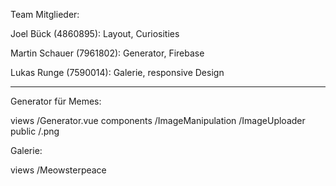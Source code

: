 Team Mitglieder:

Joel Bück (4860895): Layout, Curiosities

Martin Schauer (7961802): Generator, Firebase

Lukas Runge (7590014): Galerie, responsive Design


----------------------------------

Generator für Memes:

views
/Generator.vue
components
/ImageManipulation
/ImageUploader
public
/.png

Galerie:

views
/Meowsterpeace